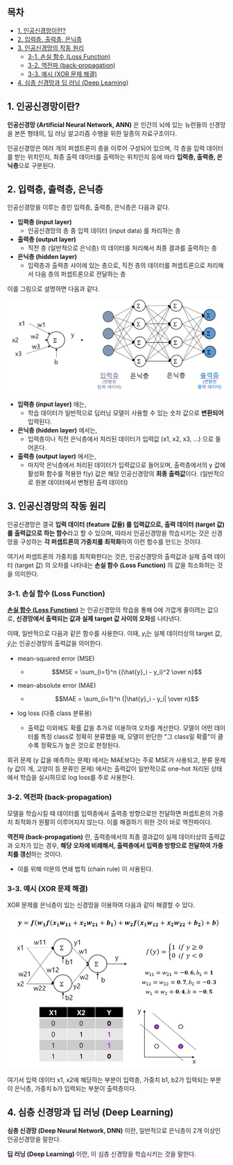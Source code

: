 ## 목차
* [1. 인공신경망이란?](#1-인공신경망이란)
* [2. 입력층, 출력층, 은닉층](#2-입력층-출력층-은닉층)
* [3. 인공신경망의 작동 원리](#3-인공신경망의-작동-원리)
  * [3-1. 손실 함수 (Loss Function)](#3-1-손실-함수-loss-function)
  * [3-2. 역전파 (back-propagation)](#3-2-역전파-back-propagation)
  * [3-3. 예시 (XOR 문제 해결)](#3-3-예시-xor-문제-해결)
* [4. 심층 신경망과 딥 러닝 (Deep Learning)](#4-심층-신경망과-딥-러닝-deep-learning)

## 1. 인공신경망이란?

**인공신경망 (Artificial Neural Network, ANN)** 은 인간의 뇌에 있는 뉴런들의 신경망을 본뜬 형태의, 딥 러닝 알고리즘 수행을 위한 일종의 자료구조이다.

인공신경망은 여러 개의 퍼셉트론이 층을 이루어 구성되어 있으며, 각 층을 입력 데이터를 받는 위치인지, 최종 출력 데이터를 출력하는 위치인지 등에 따라 **입력층, 출력층, 은닉층**으로 구분된다.

## 2. 입력층, 출력층, 은닉층

인공신경망을 이루는 층인 입력층, 출력층, 은닉층은 다음과 같다.

* **입력층 (input layer)**
  * 인공신경망의 층 중 입력 데이터 (input data) 를 처리하는 층
* **출력층 (output layer)**
  * 직전 층 (일반적으로 은닉층) 의 데이터를 처리해서 최종 결과를 출력하는 층
* **은닉층 (hidden layer)**
  * 입력층과 출력층 사이에 있는 층으로, 직전 층의 데이터를 퍼셉트론으로 처리해서 다음 층의 퍼셉트론으로 전달하는 층 

이를 그림으로 설명하면 다음과 같다.

![인공신경망 예시](./images/인공신경망_1.PNG)

* **입력층 (input layer)** 에는,
  * 학습 데이터가 일반적으로 딥러닝 모델이 사용할 수 있는 숫자 값으로 **변환되어** 입력된다.
* **은닉층 (hidden layer)** 에서는,
  * 입력층이나 직전 은닉층에서 처리된 데이터가 입력값 (x1, x2, x3, ...) 으로 들어온다.
* **출력층 (output layer)** 에서는,
  * 마지막 은닉층에서 처리된 데이터가 입력값으로 들어오며, 출력층에서의 y 값에 활성화 함수를 적용한 f(y) 값은 해당 인공신경망의 **최종 출력값**이다. (일반적으로 원본 데이터에서 변형된 출력 데이터)

## 3. 인공신경망의 작동 원리

인공신경망은 결국 **입력 데이터 (feature 값들) 를 입력값으로, 출력 데이터 (target 값) 를 출력값으로 하는 함수**라고 할 수 있으며, 따라서 인공신경망을 학습시키는 것은 신경망을 구성하는 **각 퍼셉트론의 가중치를 최적화**하여 이런 함수를 만드는 것이다.

여기서 퍼셉트론의 가중치를 최적화한다는 것은, 인공신경망의 출력값과 실제 출력 데이터 (target 값) 의 오차를 나타내는 **손실 함수 (Loss Function)** 의 값을 최소화하는 것을 의미한다.

### 3-1. 손실 함수 (Loss Function)

**[손실 함수 (Loss Function)](딥러닝_기초_Loss_function.md)** 는 인공신경망의 학습을 통해 0에 가깝게 줄이려는 값으로, **신경망에서 출력되는 값과 실제 target 값 사이의 오차**를 나타낸다.

이때, 일반적으로 다음과 같은 함수를 사용한다. 이때, $y_i$는 실제 데이터상의 target 값, $\hat{y}_i$는 인공신경망의 출력값을 의미한다.

* mean-squared error (MSE)
  * $$MSE = \sum_{i=1}^n {(\hat{y}_i - y_i)^2 \over n}$$

* mean-absolute error (MAE)
  * $$MAE = \sum_{i=1}^n {|\hat{y}_i - y_i| \over n}$$

* log loss (다중 class 분류용)
  * 출력값 이외에도 확률 값을 추가로 이용하여 오차를 계산한다. 모델이 어떤 데이터를 특정 class로 정확히 분류했을 때, 모델이 판단한 "그 class일 확률"이 클수록 정확도가 높은 것으로 판정된다.

회귀 문제 (y 값을 예측하는 문제) 에서는 MAE보다는 주로 MSE가 사용되고, 분류 문제 (y 값이 개, 고양이 등 분류인 문제) 에서는 출력값이 일반적으로 one-hot 처리된 상태에서 학습을 실시하므로 log loss를 주로 사용한다.

### 3-2. 역전파 (back-propagation)

모델을 학습시킬 때 데이터를 입력층에서 출력층 방향으로만 전달하면 퍼셉트론의 가중치 최적화가 원활히 이루어지지 않는다. 이를 해결하기 위한 것이 바로 역전파이다.

**역전파 (back-propagation)** 란, 출력층에서의 최종 결과값이 실제 데이터상의 출력값과 오차가 있는 경우, **해당 오차에 비례해서, 출력층에서 입력층 방향으로 전달하여 가중치를 갱신**하는 것이다.
* 이를 위해 미분의 연쇄 법칙 (chain rule) 이 사용된다.

### 3-3. 예시 (XOR 문제 해결)

XOR 문제를 은닉층이 있는 신경망을 이용하여 다음과 같이 해결할 수 있다.

![XOR 문제 해결 예시](./images/인공신경망_2.PNG)

여기서 입력 데이터 x1, x2에 해당하는 부분이 입력층, 가중치 b1, b2가 입력되는 부분이 은닉층, 가중치 b가 입력되는 부분이 출력층이다.

## 4. 심층 신경망과 딥 러닝 (Deep Learning)

**심층 신경망 (Deep Neural Network, DNN)** 이란, 일반적으로 은닉층이 2개 이상인 인공신경망을 말한다.

**딥 러닝 (Deep Learning)** 이란, 이 심층 신경망을 학습시키는 것을 말한다.